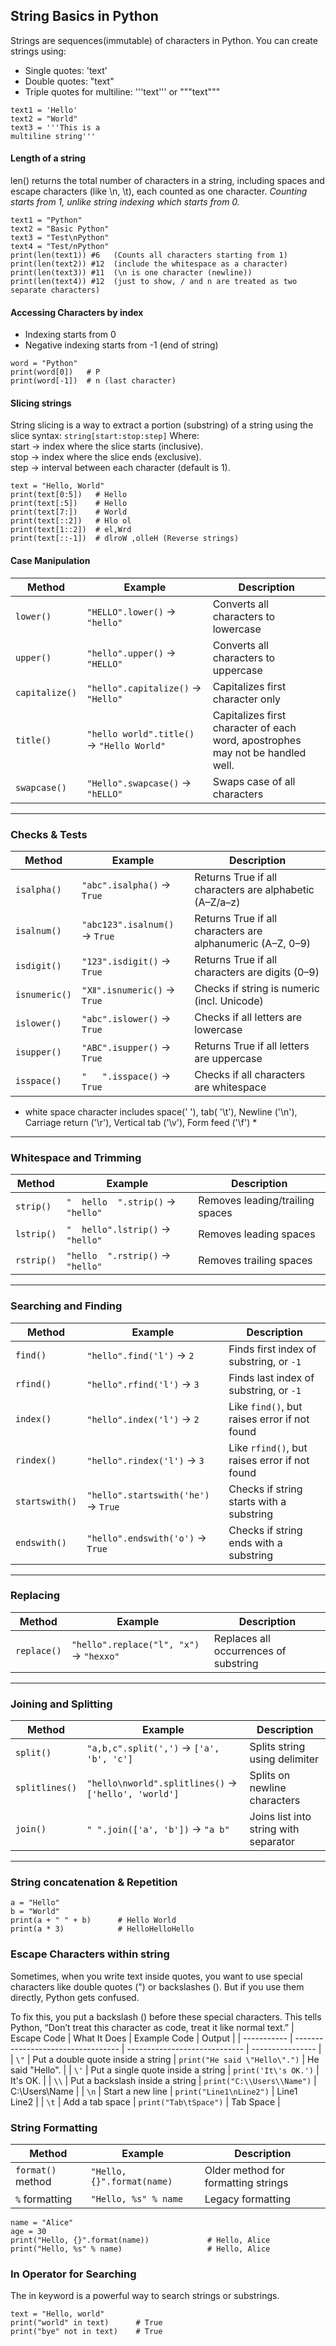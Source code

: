 ## String Basics in Python

Strings are sequences(immutable) of characters in Python. You can create strings using:
 - Single quotes: 'text'
 - Double quotes: "text"
 - Triple quotes for multiline: '''text''' or """text"""

```
text1 = 'Hello'
text2 = "World"
text3 = '''This is a
multiline string'''
```
#### Length of a string
len() returns the total number of characters in a string, including spaces and escape characters (like \n, \t), each counted as one character.
*Counting starts from 1, unlike string indexing which starts from 0.*
```
text1 = "Python"
text2 = "Basic Python"
text3 = "Test\nPython"
text4 = "Test/nPython"
print(len(text1)) #6   (Counts all characters starting from 1)
print(len(text2)) #12  (include the whitespace as a character)
print(len(text3)) #11  (\n is one character (newline))
print(len(text4)) #12  (just to show, / and n are treated as two separate characters)
```
#### Accessing Characters by index
 - Indexing starts from 0
 - Negative indexing starts from -1 (end of string)
```
word = "Python"
print(word[0])   # P
print(word[-1])  # n (last character)
```

#### Slicing strings
String slicing is a way to extract a portion (substring) of a string using the slice syntax:
`string[start:stop:step]`
Where:  
start → index where the slice starts (inclusive).  
stop → index where the slice ends (exclusive).  
step → interval between each character (default is 1).
```
text = "Hello, World"
print(text[0:5])   # Hello
print(text[:5])    # Hello
print(text[7:])    # World
print(text[::2])   # Hlo ol
print(text[1::2])  # el,Wrd
print(text[::-1])  # dlroW ,olleH (Reverse strings)
```
#### Case Manipulation

| Method           | Example                          | Description                                 |
|------------------|----------------------------------|---------------------------------------------|
| `lower()`        | `"HELLO".lower()` → `"hello"`    | Converts all characters to lowercase        |
| `upper()`        | `"hello".upper()` → `"HELLO"`    | Converts all characters to uppercase        |
| `capitalize()`   | `"hello".capitalize()` → `"Hello"` | Capitalizes first character only           |
| `title()`        | `"hello world".title()` → `"Hello World"` | Capitalizes first character of each word, apostrophes may not be handled well.                 |
| `swapcase()`     | `"Hello".swapcase()` → `"hELLO"` | Swaps case of all characters                |

---

### Checks & Tests

| Method           | Example                            | Description                                 |
|------------------|------------------------------------|---------------------------------------------|
| `isalpha()`      | `"abc".isalpha()` → `True`         | Returns True if all characters are alphabetic (A–Z/a–z)      |
| `isalnum()`      | `"abc123".isalnum()` → `True`      | Returns True if all characters are alphanumeric (A–Z, 0–9)  |
| `isdigit()`      | `"123".isdigit()` → `True`         | Returns True if all characters are digits (0–9)        |
| `isnumeric()`    | `"Ⅻ".isnumeric()` → `True`         | Checks if string is numeric (incl. Unicode) |
| `islower()`      | `"abc".islower()` → `True`         | Checks if all letters are lowercase         |
| `isupper()`      | `"ABC".isupper()` → `True`         | Returns True if all letters are uppercase         |
| `isspace()`      | `"   ".isspace()` → `True`         | Checks if all characters are whitespace     |

* white space character includes space(' '), tab( '\t'), Newline ('\n'), Carriage return ('\r'), Vertical tab ('\v'), Form feed ('\f') *
---

### Whitespace and Trimming

| Method           | Example                             | Description                                 |
|------------------|-------------------------------------|---------------------------------------------|
| `strip()`        | `"  hello  ".strip()` → `"hello"`   | Removes leading/trailing spaces             |
| `lstrip()`       | `"  hello".lstrip()` → `"hello"`    | Removes leading spaces                      |
| `rstrip()`       | `"hello  ".rstrip()` → `"hello"`    | Removes trailing spaces                     |

---

### Searching and Finding

| Method           | Example                              | Description                                 |
|------------------|--------------------------------------|---------------------------------------------|
| `find()`         | `"hello".find('l')` → `2`            | Finds first index of substring, or `-1`     |
| `rfind()`        | `"hello".rfind('l')` → `3`           | Finds last index of substring, or `-1`      |
| `index()`        | `"hello".index('l')` → `2`           | Like `find()`, but raises error if not found |
| `rindex()`       | `"hello".rindex('l')` → `3`          | Like `rfind()`, but raises error if not found |
| `startswith()`   | `"hello".startswith('he')` → `True`  | Checks if string starts with a substring    |
| `endswith()`     | `"hello".endswith('o')` → `True`     | Checks if string ends with a substring      |

---

### Replacing 
| Method           | Example                                | Description                                 |
|------------------|----------------------------------------|---------------------------------------------|
| `replace()`      | `"hello".replace("l", "x")` → `"hexxo"`| Replaces all occurrences of substring       |

---

### Joining and Splitting

| Method           | Example                                        | Description                                 |
|------------------|------------------------------------------------|---------------------------------------------|
| `split()`        | `"a,b,c".split(',')` → `['a', 'b', 'c']`       | Splits string using delimiter               |
| `splitlines()`   | `"hello\nworld".splitlines()` → `['hello', 'world']` | Splits on newline characters     |
| `join()`         | `" ".join(['a', 'b'])` → `"a b"`               | Joins list into string with separator       |

---
### String concatenation & Repetition
```
a = "Hello"
b = "World"
print(a + " " + b)      # Hello World
print(a * 3)            # HelloHelloHello
```
### Escape Characters within string
Sometimes, when you write text inside quotes, you want to use special characters like double quotes (") or backslashes (\). But if you use them directly, Python gets confused.

To fix this, you put a backslash (\) before these special characters. This tells Python, “Don’t treat this character as code, treat it like normal text.”
| Escape Code | What It Does                       | Example Code                  | Output           |
| ----------- | ---------------------------------- | ----------------------------- | ---------------- |
| `\"`        | Put a double quote inside a string | `print("He said \"Hello\".")` | He said "Hello". |
| `\'`        | Put a single quote inside a string | `print('It\'s OK.')`          | It's OK.         |
| `\\`        | Put a backslash inside a string    | `print("C:\\Users\\Name")`    | C:\Users\Name    |
| `\n`        | Start a new line                   | `print("Line1\nLine2")`       | Line1<br>Line2   |
| `\t`        | Add a tab space                    | `print("Tab\tSpace")`         | Tab    Space     |
### String Formatting
| Method            | Example                    | Description                            |
| ----------------- | -------------------------- | -------------------------------------- |
| `format()` method | `"Hello, {}".format(name)` | Older method for formatting strings    |
| `%` formatting    | `"Hello, %s" % name`       | Legacy formatting                      |
```
name = "Alice"
age = 30
print("Hello, {}".format(name))             # Hello, Alice
print("Hello, %s" % name)                   # Hello, Alice
```
### In Operator for Searching
The in keyword is a powerful way to search strings or substrings.
```
text = "Hello, world"
print("world" in text)      # True
print("bye" not in text)    # True
```
